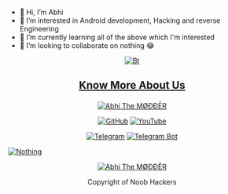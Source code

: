 - 👋 Hi, I’m Abhi
- 👀 I’m interested in Android development, Hacking and reverse Engineering
- 🌱 I’m currently learning all of the above which I'm interested
- 💞️ I’m looking to collaborate on nothing 😂
<p align="center"><a href="https://github.com/AbhiTheModder"><img src="https://telegra.ph/file/66ff7a49e69a034fb2a01.jpg" alt="Bt">

## <p align="center"> Know More About Us

<p align="center"><a href="https://github.com/AbhiTheModder"><img title="Abhi The MØÐÐĒR" src="https://github-readme-stats.vercel.app/api?username=AbhiTheModder&show_icons=true&include_all_commits=true&theme=chartreuse-dark&cache_seconds=3200"></a>
</p>

<p align="center">
<a href="https://github.com/rooted-cyber"><img title="GitHub" src="https://img.shields.io/badge/Abhi-TheModder-brightgreen?style=for-the-badge&logo=github"></a>
<a href="https://www.youtube.com/channel/UCtBILuQgvXHPfvOUdcmMS2Q"><img title="YouTube" src="https://img.shields.io/badge/YouTube-Abhi The MØÐÐĒR-red?style=for-the-badge&logo=Youtube"></a>
</p>


<p align="center">
<a href="https://t.me/joinchat/xP-wW-A5mIBmMjY1"><img title="Telegram" src="https://img.shields.io/badge/Telegram-black?style=for-the-badge&logo=Telegram"></a>
<a href="https://t.me/Mods_byAbhi_demandbot"><img title="Telegram Bot" src="https://img.shields.io/badge/Telegram-bot-black?style=for-the-badge&logo=Telegram_bot"></a>

<a href="https://github.com/AbhiTheModder/"><img title="Nothing" src="https://github-readme-stats.vercel.app/api/pin/?username=AbhiTheModder&repo=Abhi-The-Modder&theme=vision-friendly-dark"></a>


<p align="center">
<a href="https://github.com/AbhiTheModder"><img title="Abhi The MØÐÐĒR" src="https://github-readme-stats.vercel.app/api/top-langs/?username=AbhiTheModder&layout=compact"></a>
</p>
<p align="center"> Copyright of Noob Hackers

<!---
IncognitoMafia/IncognitoMafia is a ✨ special ✨ repository because its `README.md` (this file) appears on your GitHub profile.
You can click the Preview link to take a look at your changes.
--->
